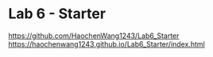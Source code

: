 # Lab 6 - Starter
https://github.com/HaochenWang1243/Lab6_Starter
https://haochenwang1243.github.io/Lab6_Starter/index.html  
